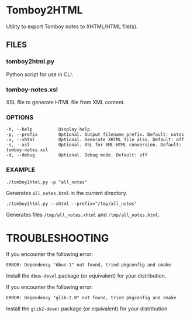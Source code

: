 # Tomboy2HTML

Utility to export Tomboy notes to XHTML/HTML file(s).

## FILES

### tomboy2html.py

Python script for use in CLI.

### tomboy-notes.xsl

XSL file to generate HTML file from XML content.

### OPTIONS

```
-h, --help          Display help
-p, --prefix        Optional. Output filename prefix. Default: notes
-x, --xhtml         Optional. Generate XHTML file also. Default: off 
-s, --xsl           Optional. XSL for XML-HTML conversion. Default: tomboy-notes.xsl 
-d, --debug         Optional. Debug mode. Default: off 
```

### EXAMPLE

```
./tomboy2html.py -p "all_notes"
```

Generates `all_notes.html` in the current directory.

```
./tomboy2html.py --xhtml --prefix="/tmp/all_notes"
```

Generates files `/tmp/all_notes.xhtml` and `/tmp/all_notes.html`.

TROUBLESHOOTING
===============

If you encounter the following error:

```
ERROR: Dependency "dbus-1" not found, tried pkgconfig and cmake
```

Install the `dbus-devel` package (or equivalent) for your distribution.

If you encounter the following error:

```
ERROR: Dependency "glib-2.0" not found, tried pkgconfig and cmake
```

Install the `glib2-devel` package (or equivalent) for your distribution.

